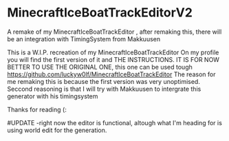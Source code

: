 # MinecraftIceBoatTrackEditorV2
A remake of my MinecraftIceBoatTrackEditor , after remaking this, there will be an integration with TimingSystem from Makkuusen

This is a W.I.P. recreation of my MinecraftIceBoatTrackEditor
On my profile you will find the first version of it and THE INSTRUCTIONS.
IT IS FOR NOW BETTER TO USE THE ORIGINAL ONE, this one can be used tough https://github.com/luckyw0lf/MinecraftIceBoatTrackEditor
The reason for me remaking this is because the first version was very unoptimised.
Seccond reasoning is that I will try with Makkuusen to intergrate this generator with his timingsystem

Thanks for reading (:

#UPDATE
  -right now the editor is functional, altough what I'm heading for is using world edit for the generation.
